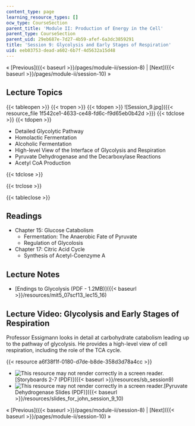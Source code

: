 ```yaml
---
content_type: page
learning_resource_types: []
ocw_type: CourseSection
parent_title: 'Module II: Production of Energy in the Cell'
parent_type: CourseSection
parent_uid: 29eb687e-7d27-4b59-afef-6a3dc3859291
title: 'Session 9: Glycolysis and Early Stages of Respiration'
uid: eeb03753-dead-a602-6b7f-4d5632a15d48
---
```


« [Previous]({{< baseurl >}}/pages/module-ii/session-8) | [Next]({{< baseurl >}}/pages/module-ii/session-10) »

Lecture Topics
--------------

{{< tableopen >}}
{{< tropen >}}
{{< tdopen >}}
![Session_9.jpg]({{< resource_file 1f542ce1-4633-ce48-fd6c-f9d65eb0b42d >}})
{{< tdclose >}}
{{< tdopen >}}


*   Detailed Glycolytic Pathway
*   Homolactic Fermentation
*   Alcoholic Fermentation
*   High-level View of the Interface of Glycolysis and Respiration
*   Pyruvate Dehydrogenase and the Decarboxylase Reactions
*   Acetyl CoA Production


{{< tdclose >}}

{{< trclose >}}

{{< tableclose >}}

Readings
--------

*   Chapter 15: Glucose Catabolism
    *   Fermentation: The Anaerobic Fate of Pyruvate
    *   Regulation of Glycolosis
*   Chapter 17: Citric Acid Cycle
    *   Synthesis of Acetyl-Coenzyme A

Lecture Notes
-------------

*   [Endings to Glycolysis (PDF - 1.2MB)]({{< baseurl >}}/resources/mit5_07scf13_lec15_16)

Lecture Video: Glycolysis and Early Stages of Respiration
---------------------------------------------------------

Professor Essigmann looks in detail at carbohydrate catabolism leading up to the pathway of glycolysis. He provides a high-level view of cell respiration, including the role of the TCA cycle.

{{< resource a6f38f1f-0180-d7de-b8de-358d3d78a4cc >}}

*   ![This resource may not render correctly in a screen reader.](/images/inacessible.gif)[Storyboards 2-7 (PDF)]({{< baseurl >}}/resources/sb_session9)
*   ![This resource may not render correctly in a screen reader.](/images/inacessible.gif)[Pyruvate Dehydrogenase Slides (PDF)]({{< baseurl >}}/resources/slides_for_john_session_9_10)

« [Previous]({{< baseurl >}}/pages/module-ii/session-8) | [Next]({{< baseurl >}}/pages/module-ii/session-10) »